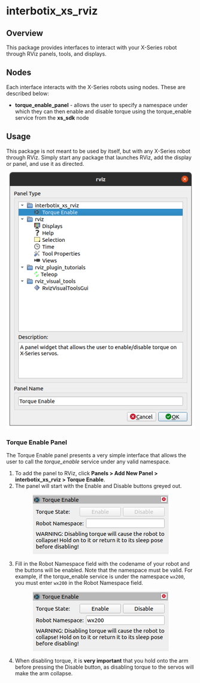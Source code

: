 # interbotix_xs_rviz

## Overview

This package provides interfaces to interact with your X-Series robot through RViz panels, tools, and displays.

## Nodes

Each interface interacts with the X-Series robots using nodes. These are described below:
- **torque_enable_panel** - allows the user to specify a namespace under which they can then enable and disable torque using the torque_enable service from the **xs_sdk** node

## Usage

This package is not meant to be used by itself, but with any X-Series robot through RViz. Simply start any package that launches RViz, add the display or panel, and use it as directed.

<p align="center">
    <img src="images/xs_rviz_add_panel.png">
</p>

### Torque Enable Panel

The Torque Enable panel presents a very simple interface that allows the user to call the *torque_enable* service under any valid namespace. 

1. To add the panel to RViz, click **Panels > Add New Panel > interbotix_xs_rviz > Torque Enable**.
2. The panel will start with the Enable and Disable buttons greyed out. 

<p align="center">
    <img src="images/xs_rviz_torque_initial.png">
</p>

3. Fill in the Robot Namespace field with the codename of your robot and the buttons will be enabled. Note that the namespace must be valid. For example, if the torque_enable service is under the namespace `wx200`, you must enter `wx200` in the Robot Namespace field.

<p align="center">
    <img src="images/xs_rviz_torque_with_ns.png">
</p>

4. When disabling torque, it is **very important** that you hold onto the arm before pressing the Disable button, as disabling torque to the servos will make the arm collapse.
